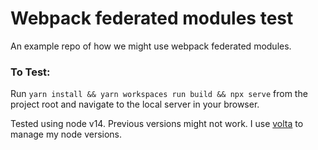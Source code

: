 # Webpack federated modules test
An example repo of how we might use webpack federated modules.

### To Test:
Run `yarn install && yarn workspaces run build && npx serve` from the project root and navigate to the local server in your browser.

Tested using node v14. Previous versions might not work. I use [volta](https://github.com/volta-cli/volta) to manage my node versions.

